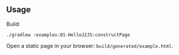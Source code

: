 
## Usage

Build:

```shell
./gradlew :examples:01-HelloJ2JS:constructPage
```

Open a static page in your browser: `build/generated/example.html`.